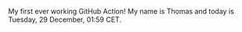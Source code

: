My first ever working GitHub Action!
My name is Thomas and today is Tuesday, 29 December, 01:59 CET. 
